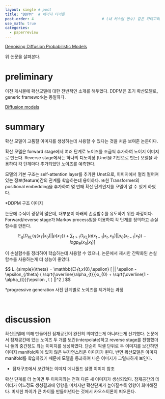 ```yaml
---
layout: single # post
title: "DDPM"  # 페이지 타이틀
post-order: 4                               # (내 커스텀 변수) 같은 카테고리 내 정렬 순서
use_math: true
categories:
  - paperreview
---
```


[Denoising Diffusion Probabilistic Models][paperlink]

[paperlink]:https://arxiv.org/abs/2006.11239

위 논문을 살펴본다.

# preliminary
이전 게시물에 확산모델에 대한 전반적인 소개를 해두었다. DDPM은 초기 확산모델로, generic framework는 동일하다.

[Diffusion models][link]

[link]: https://bluesparrow2000.github.io/paperreview/diffusion/


# summary
확산 모델이 고품질 이미지를 생성하는데 사용할 수 있다는 것을 처음 보여준 논문이다.

확산 모델은 forward stage에서 여러 단계로 노이즈를 조금씩 추가하여 노이지 이미지로 만든다.
Reverse stage에서는 하나의 디노이징 (Unet을 기반으로 만든) 모델을 사용하여 각 단계마다 추가되었던 노이즈를 예측한다.

모델의 기본 구조는 self-attention layer를 추가한 Unet으로, 이미지에서 멀리 떨어져 있는 정보(feature)간의 관계를 학습하는데 용이하다.
또한 Transformer의 positional embedding을 추가하여 몇 번째 확산 단계인지를 모델이 알 수 있게 하였다.

*DDPM 구조 이미지

논문에 수식이 굉장히 많은데, 대부분이 아래의 손실함수를 유도하기 위한 과정이다.
Forward/reverse stage가 Markov process임을 이용하여 각 단계를 정의하고 손실함수를 만든다.

$$ \mathbb{E}_{q} [ D_{KL}( q(x_{T}|x_{0} ) || p( x_{T}) ) + \sum_{t>1} D_{KL}( q(x_{t-1}|x_{t},x_{0} ) || p_{\theta}( x_{t-1} | x_{t} ) ) - log{p_{\theta}( x_{0}|x_{1})}] $$ 

이 손실함수를 정리하여 학습하는데 사용할 수 있으나, 논문에서 제시한 간략화된 손실함수를 사용하는게 더 성능이 좋았다.

$$ L_{simple}(\theta} = \mathbb{E}_{t,x_{0},\epsilon} [ || \epsilon - \epsilon_{/theta} ( \sqrt{\overline{\alpha_{t}}}x_{0} + \sqrt{\overline{1 - \alpha_{t}}}\epsilon , t )     ||^2 ] $$



*progressive generation 사진
단계별로 노이즈를 제거하는 과정


<br/>

# discussion

확산모델에 의해 만들어진 잠재공간이 완전히 의미없는게 아니라는게 신기했다. 
논문에서 잠재공간에 있는 노이즈 두 개를 보간(interpolate)하고 reverse stage를 진행했더니 둘의 중간정도 되는 이미지를 생성하였다.
단순히 픽셀 단위로 두 이미지를 보간하면 이미지 manifold위에 있지 않은 부자연스러운 이미지가 된다. 반면 확산모델은 이미지 manifold를 학습하였기 때문에 모델을 통과하여 나온 이미지가 그럴싸하게 보인다. 

* 잠재구조에서 보간하는 이미지 메니폴드 설명 이미지 참조

확산 단계를 더 높이면 두 이미지와는 전혀 다른 새 이미지가 생성되었다. 잠재공간의 데이터가 어느정도 생성결과에 영향을 미치지만 확산단계가 높아질수록 영향이 희미해진다. 미세한 차이가 큰 차이를 만들어낸다는 것에서 카오스이론이 떠오른다.
